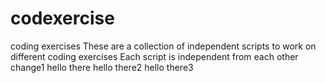 # codexercise
coding exercises
These are a collection of independent scripts to work on different coding exercises
Each script is independent from each other
change1
hello there
hello there2
hello there3
